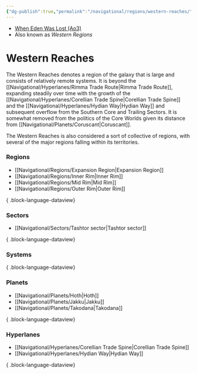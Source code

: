 ```yaml
---
{"dg-publish":true,"permalink":"/navigational/regions/western-reaches/","tags":["map","region","corellianspine","greatgranrun","biox","hydian"],"noteIcon":"saber1"}
---
```


- [When Eden Was Lost (Ao3)](https://archiveofourown.org/works/19334440/chapters/45992584)
- Also known as *Western Regions*
# Western Reaches

The Western Reaches denotes a region of the galaxy that is large and consists of relatively remote systems. It is beyond the [[Navigational/Hyperlanes/Rimma Trade Route\|Rimma Trade Route]], expanding steadily over time with the growth of the [[Navigational/Hyperlanes/Corellian Trade Spine\|Corellian Trade Spine]] and the [[Navigational/Hyperlanes/Hydian Way\|Hydian Way]] and subsequent overflow from the Southern Core and Trailing Sectors. It is somewhat removed from the politics of the Core Worlds given its distance from [[Navigational/Planets/Coruscant\|Coruscant]]. 

The Western Reaches is also considered a sort of collective of regions, with several of the major regions falling within its territories.

### Regions
- [[Navigational/Regions/Expansion Region\|Expansion Region]]
- [[Navigational/Regions/Inner Rim\|Inner Rim]]
- [[Navigational/Regions/Mid Rim\|Mid Rim]]
- [[Navigational/Regions/Outer Rim\|Outer Rim]]

{ .block-language-dataview}
### Sectors
- [[Navigational/Sectors/Tashtor sector\|Tashtor sector]]

{ .block-language-dataview}
### Systems

{ .block-language-dataview}
### Planets
- [[Navigational/Planets/Hoth\|Hoth]]
- [[Navigational/Planets/Jakku\|Jakku]]
- [[Navigational/Planets/Takodana\|Takodana]]

{ .block-language-dataview}
### Hyperlanes
- [[Navigational/Hyperlanes/Corellian Trade Spine\|Corellian Trade Spine]]
- [[Navigational/Hyperlanes/Hydian Way\|Hydian Way]]

{ .block-language-dataview}